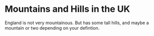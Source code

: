 Mountains and Hills in the UK
===================
England is not very mountainous.
But has some tall hills, and maybe a mountain or two depending on your defintion.
